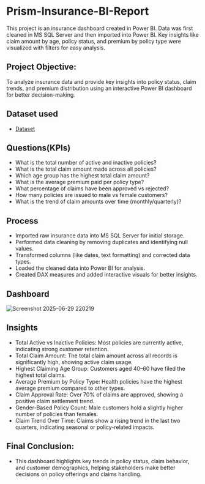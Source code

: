 # Prism-Insurance-BI-Report
This project is an insurance dashboard created in Power BI. Data was first cleaned in MS SQL Server and then imported into Power BI. Key insights like claim amount by age, policy status, and premium by policy type were visualized with filters for easy analysis.

## Project Objective:
To analyze insurance data and provide key insights into policy status, claim trends, and premium distribution using an interactive Power BI dashboard for better decision-making.

## Dataset used
- <a href="https://github.com/kunalkadu2001/Prism-Insurance-BI-Report/blob/main/InsuranceData.csv"> Dataset</a>

## Questions(KPIs)

- What is the total number of active and inactive policies?
- What is the total claim amount made across all policies?
- Which age group has the highest total claim amount?
- What is the average premium paid per policy type?
- What percentage of claims have been approved vs rejected?
- How many policies are issued to male vs female customers?
- What is the trend of claim amounts over time (monthly/quarterly)?

## Process

- Imported raw insurance data into MS SQL Server for initial storage.
- Performed data cleaning by removing duplicates and identifying null values.
- Transformed columns (like dates, text formatting) and corrected data types.
- Loaded the cleaned data into Power BI for analysis.
- Created DAX measures and added interactive visuals for better insights.


## Dashboard

![Screenshot 2025-06-29 220219](https://github.com/user-attachments/assets/7f62a26c-3a0b-4a18-a530-42fa763cef91)


## Insights

- Total Active vs Inactive Policies: Most policies are currently active, indicating strong customer retention.
- Total Claim Amount: The total claim amount across all records is significantly high, showing active claim usage.
- Highest Claiming Age Group: Customers aged 40–60 have filed the highest total claims.
- Average Premium by Policy Type: Health policies have the highest average premium compared to other types.
- Claim Approval Rate: Over 70% of claims are approved, showing a positive claim settlement trend.
- Gender-Based Policy Count: Male customers hold a slightly higher number of policies than females.
- Claim Trend Over Time: Claims show a rising trend in the last two quarters, indicating seasonal or policy-related impacts.


## Final Conclusion:
- This dashboard highlights key trends in policy status, claim behavior, and customer demographics, helping stakeholders make better decisions on policy offerings and claims handling.








